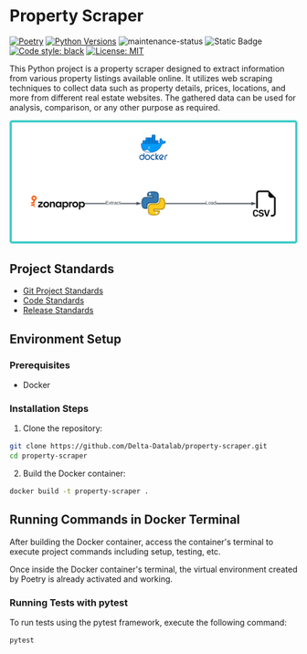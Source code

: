 # Property Scraper

[![Poetry](https://img.shields.io/endpoint?url=https://python-poetry.org/badge/v0.json)](https://python-poetry.org/)
[![Python Versions](https://img.shields.io/badge/python-3.10%20%7C%203.11%20%7C%203.12-blue)](https://www.python.org/)
![maintenance-status](https://img.shields.io/badge/maintenance-actively--developed-brightgreen.svg)
![Static Badge](https://img.shields.io/badge/release-v0.1.1-blue)
[![Code style: black](https://img.shields.io/badge/code%20style-black-000000.svg)](https://github.com/psf/black)
[![License: MIT](https://img.shields.io/badge/License-MIT-red.svg)](https://opensource.org/licenses/MIT)

This Python project is a property scraper designed to extract information from various property listings available online. It utilizes web scraping techniques to collect data such as property details, prices, locations, and more from different real estate websites. The gathered data can be used for analysis, comparison, or any other purpose as required.

<img src="https://github.com/Delta-Datalab/property-scraper/blob/main/images/data_pipeline_flowchart.png">

## Project Standards

- [Git Project Standards](https://github.com/Delta-Datalab/property-scraper/blob/main/standards/git-standards.md)
- [Code Standards](https://github.com/Delta-Datalab/property-scraper/blob/main/standards/code-standards.md)
- [Release Standards](https://github.com/Delta-Datalab/property-scraper/blob/main/standards/release-standards.md)

## Environment Setup

### Prerequisites

- Docker

### Installation Steps

1. Clone the repository:

``` bash
git clone https://github.com/Delta-Datalab/property-scraper.git
cd property-scraper
```

2. Build the Docker container:

``` bash
docker build -t property-scraper .
```

## Running Commands in Docker Terminal
After building the Docker container, access the container's terminal to execute project commands including setup, testing, etc.

Once inside the Docker container's terminal, the virtual environment created by Poetry is already activated and working.


### Running Tests with pytest
To run tests using the pytest framework, execute the following command:

``` bash
pytest
```